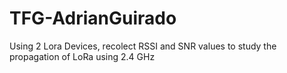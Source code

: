 # TFG-AdrianGuirado

Using 2 Lora Devices, recolect RSSI and SNR values to study the propagation of LoRa using 2.4 GHz